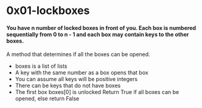 # 0x01-lockboxes

#### You have n number of locked boxes in front of you. Each box is numbered sequentially from 0 to n - 1 and each box may contain keys to the other boxes.

A method that determines if all the boxes can be opened.

* boxes is a list of lists
* A key with the same number as a box opens that box
* You can assume all keys will be positive integers
* There can be keys that do not have boxes
* The first box boxes[0] is unlocked
Return True if all boxes can be opened, else return False
